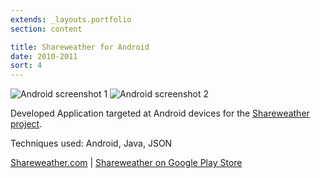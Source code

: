 ```yaml
---
extends: _layouts.portfolio
section: content

title: Shareweather for Android
date: 2010-2011
sort: 4
---
```


![Android screenshot 1](/media/2010/12/android_screenshot1-200x300.png)
![Android screenshot 2](/media/2010/12/android_screenshot2-200x300.png)

Developed Application targeted at Android devices for the
[Shareweather project](/portfolio/shareweather/).

Techniques used: Android, Java, JSON

[Shareweather.com](http://www.shareweather.com "Shareweather homepage") |
[Shareweather on Google Play Store](https://play.google.com/store/apps/details?id=com.shareweather.shareweather "")
